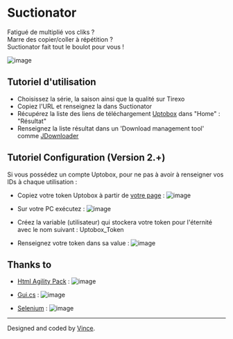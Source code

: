 # Suctionator


Fatigué de multiplié vos cliks ?   
Marre des copier/coller à répétition ?   
Suctionator fait tout le boulot pour vous !    

![image](https://user-images.githubusercontent.com/29730840/154568959-9123d496-1420-4ce4-991a-df6338623529.png)

Tutoriel d'utilisation
--------

- Choisissez la série, la saison ainsi que la qualité sur Tirexo
- Copiez l'URL et renseignez la dans Suctionator
- Récupérez la liste des liens de téléchargement [Uptobox](https://uptobox.com/) dans "Home" : "Résultat"
- Renseignez la liste résultat dans un 'Download management tool' comme [JDownloader](https://jdownloader.org/)


Tutoriel Configuration (Version 2.+)
-------------

Si vous possédez un compte Uptobox, pour ne pas à avoir à renseigner vos IDs à chaque utilisation :
- Copiez votre token Uptobox à partir de [votre page](https://uptobox.com/my_account) : ![image](https://user-images.githubusercontent.com/29730840/154539617-3420b469-4f88-4ba2-aac4-2429182ce3ce.png)

- Sur votre PC exécutez : ![image](https://user-images.githubusercontent.com/29730840/154540387-f9932392-b8fe-4d91-9cb0-99ebbc3b8cf4.png)
- Créez la variable (utilisateur) qui stockera votre token pour l'éternité avec le nom suivant : Uptobox_Token
- Renseignez votre token dans sa value : ![image](https://user-images.githubusercontent.com/29730840/154545212-23f90f91-5101-414d-91b1-b408f8b65e06.png)


Thanks to
-------------

- [Html Agility Pack](https://html-agility-pack.net/) : ![image](https://user-images.githubusercontent.com/29730840/154550879-6a566478-7a5f-4f07-88b2-6ba2c1fec198.png)

- [Gui.cs](https://github.com/migueldeicaza/gui.cs) : ![image](https://user-images.githubusercontent.com/29730840/154568523-bb2215a1-ee74-4cd1-bf54-5df8a5782a1e.png)
- [Selenium](https://www.selenium.dev/) : ![image](https://user-images.githubusercontent.com/29730840/154550836-6d2aeeb5-8b27-4b79-8123-32833d2b187d.png)



------------


Designed and coded by [Vince](https://github.com/VinceGusmini).
